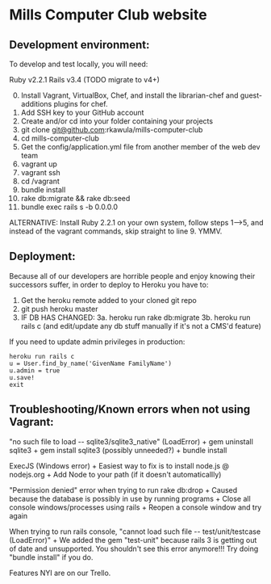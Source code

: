 # Mills Computer Club website

## Development environment:

To develop and test locally, you will need:

Ruby v2.2.1
Rails v3.4 (TODO migrate to v4+)

0. Install Vagrant, VirtualBox, Chef, and install the librarian-chef and guest-additions plugins for chef.
1. Add SSH key to your GitHub account
2. Create and/or cd into your folder containing your projects
3. git clone git@github.com:rkawula/mills-computer-club
4. cd mills-computer-club
5. Get the config/application.yml file from another member of the web dev team
6. vagrant up
7. vagrant ssh
8. cd /vagrant
9. bundle install
10. rake db:migrate && rake db:seed
11. bundle exec rails s -b 0.0.0.0

ALTERNATIVE: Install Ruby 2.2.1 on your own system, follow steps 1-->5, and instead of the vagrant commands, skip straight to line 9. YMMV.

## Deployment:

Because all of our developers are horrible people and enjoy knowing their successors suffer, in order to deploy to Heroku you have to:

1. Get the heroku remote added to your cloned git repo
2. git push heroku master
3. IF DB HAS CHANGED:
3a. heroku run rake db:migrate
3b. heroku run rails c (and edit/update any db stuff manually if it's not a CMS'd feature)

If you need to update admin privileges in production:

```
heroku run rails c
u = User.find_by_name('GivenName FamilyName')
u.admin = true
u.save!
exit
```

## Troubleshooting/Known errors when not using Vagrant:

"no such file to load -- sqlite3/sqlite3_native" (LoadError)
	+ gem uninstall sqlite3
	+ gem install sqlite3 (possibly unneeded?)
	+ bundle install

ExecJS (Windows error)
	+ Easiest way to fix is to install node.js @ nodejs.org
	+ Add Node to your path (if it doesn't automaticallly)

"Permission denied" error when trying to run rake db:drop
	+ Caused because the database is possibly in use by running programs
	+ Close all console windows/processes using rails
	+ Reopen a console window and try again

When trying to run rails console, "cannot load such file -- test/unit/testcase (LoadError)"
	+ We added the gem "test-unit" because rails 3 is getting out of date and unsupported. You shouldn't see this error anymore!!! Try doing "bundle install" if you do.

Features NYI are on our Trello.